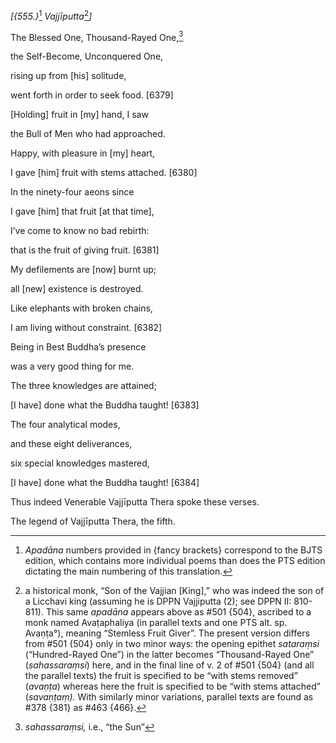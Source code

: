 *\[{555.}*[^1] *Vajjīputta*[^2]*\]*

The Blessed One, Thousand-Rayed One,[^3]

the Self-Become, Unconquered One,

rising up from \[his\] solitude,

went forth in order to seek food. \[6379\]

\[Holding\] fruit in \[my\] hand, I saw

the Bull of Men who had approached.

Happy, with pleasure in \[my\] heart,

I gave \[him\] fruit with stems attached. \[6380\]

In the ninety-four aeons since

I gave \[him\] that fruit \[at that time\],

I’ve come to know no bad rebirth:

that is the fruit of giving fruit. \[6381\]

My defilements are \[now\] burnt up;

all \[new\] existence is destroyed.

Like elephants with broken chains,

I am living without constraint. \[6382\]

Being in Best Buddha’s presence

was a very good thing for me.

The three knowledges are attained;

\[I have\] done what the Buddha taught! \[6383\]

The four analytical modes,

and these eight deliverances,

six special knowledges mastered,

\[I have\] done what the Buddha taught! \[6384\]

Thus indeed Venerable Vajjīputta Thera spoke these verses.

The legend of Vajjīputta Thera, the fifth.

[^1]: *Apadāna* numbers provided in {fancy brackets} correspond to the
    BJTS edition, which contains more individual poems than does the PTS
    edition dictating the main numbering of this translation.

[^2]: a historical monk, “Son of the Vajjian \[King\],” who was indeed
    the son of a Licchavi king (assuming he is DPPN Vajjiputta (2); see
    DPPN II: 810-811). This same *apadāna* appears above as \#501 {504},
    ascribed to a monk named Avaṭaphaliya (in parallel texts and one PTS
    alt. sp. Avaṇṭa°), meaning “Stemless Fruit Giver”. The present
    version differs from \#501 {504} only in two minor ways: the opening
    epithet *sataraṃsi* (“Hundred-Rayed One”) in the latter becomes
    “Thousand-Rayed One” (*sahassaraṃsi*) here, and in the final line of
    v. 2 of \#501 {504} (and all the parallel texts) the fruit is
    specified to be “with stems removed” (*avaṇṭa*) whereas here the
    fruit is specified to be “with stems attached” (*savaṇṭaṃ).* With
    similarly minor variations, parallel texts are found as \#378 {381}
    as \#463 {466}.

[^3]: *sahassaraṃsi,* i.e., “the Sun”
